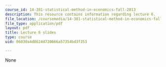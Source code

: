 ```yaml
---
course_id: 14-381-statistical-method-in-economics-fall-2013
description: This resource contains information regarding lecture 6.
file_location: /coursemedia/14-381-statistical-method-in-economics-fall-2013/06030a4d8624d720666a57354bd3f353_MIT14_381F13_lec6.pdf
file_type: application/pdf
layout: pdf
title: Lecture 6 slides
type: course
uid: 06030a4d8624d720666a57354bd3f353

---
```

None